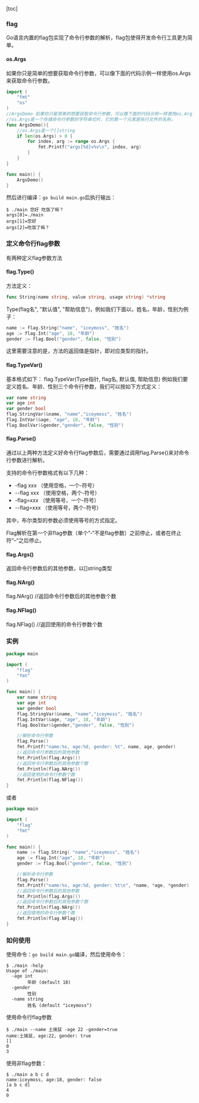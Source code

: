 [toc]

### flag

Go语言内置的flag包实现了命令行参数的解析，flag包使得开发命令行工具更为简单。

#### os.Args

如果你只是简单的想要获取命令行参数，可以像下面的代码示例一样使用os.Args来获取命令行参数。

```go
import (
	"fmt"
	"os"
)
//ArgsDemo 如果你只是简单的想要获取命令行参数，可以像下面的代码示例一样使用os.Args来获取命令行参数。
//os.Args是一个存储命令行参数的字符串切片，它的第一个元素是执行文件的名称。
func ArgsDemo(){
	//os.Args是一个[]string
	if len(os.Args) > 0 {
		for index, arg := range os.Args {
			fmt.Printf("args[%d]=%v\n", index, arg)
		}
	}
}

func main() {
	ArgsDemo()
}
```

然后进行编译：```go build main.go```后执行输出：

```
$ ./main 您好 吃饭了嘛？
args[0]=./main
args[1]=您好
args[2]=吃饭了嘛？
```



### 定义命令行flag参数

有两种定义flag参数方法

####  flag.Type()

方法定义：

```go
func String(name string, value string, usage string) *string
```

Type(flag名", "默认值", "帮助信息")，例如我们下面以，姓名，年龄，性别为例子：

```go
name := flag.String("name", "iceymoss", "姓名")
age := flag.Int("age", 18, "年龄")
gender := flag.Bool("gender", false, "性别")
```

这里需要注意的是，方法的返回值是指针，即对应类型的指针。



####  flag.TypeVar()

基本格式如下： flag.TypeVar(Type指针, flag名, 默认值, 帮助信息) 例如我们要定义姓名、年龄、性别三个命令行参数，我们可以按如下方式定义：

```go
var name string
var age int
var gender bool
flag.StringVar(&name, "name","iceymoss", "姓名")
flag.IntVar(&age, "age", 18, "年龄")
flag.BoolVar(&gender,"gender", false, "性别")
```



#### flag.Parse()

通过以上两种方法定义好命令行flag参数后，需要通过调用flag.Parse()来对命令行参数进行解析。

支持的命令行参数格式有以下几种：

- -flag xxx （使用空格，一个-符号）
- --flag xxx （使用空格，两个-符号）
- -flag=xxx （使用等号，一个-符号）
- --flag=xxx （使用等号，两个-符号）

其中，布尔类型的参数必须使用等号的方式指定。

Flag解析在第一个非flag参数（单个”-“不是flag参数）之前停止，或者在终止符”–“之后停止。



#### flag.Args()

返回命令行参数后的其他参数，以[]string类型



#### flag.NArg() 

flag.NArg() //返回命令行参数后的其他参数个数



#### flag.NFlag()

flag.NFlag() //返回使用的命令行参数个数



### 实例

```go
package main

import (
	"flag"
	"fmt"
)

func main() {
	var name string
	var age int
	var gender bool
	flag.StringVar(&name, "name","iceymoss", "姓名")
	flag.IntVar(&age, "age", 18, "年龄")
	flag.BoolVar(&gender,"gender", false, "性别")

	//解析命令行参数
	flag.Parse()
	fmt.Printf("name:%s, age:%d, gender: %t", name, age, gender)
	//返回命令行参数后的其他参数
	fmt.Println(flag.Args())
	//返回命令行参数后的其他参数个数
	fmt.Println(flag.NArg())
	//返回使用的命令行参数个数
	fmt.Println(flag.NFlag())
}
```

或者

```go
package main

import (
	"flag"
	"fmt"
)

func main() {
	name := flag.String( "name","iceymoss", "姓名")
	age := flag.Int("age", 18, "年龄")
	gender := flag.Bool("gender", false, "性别")

	//解析命令行参数
	flag.Parse()
	fmt.Printf("name:%s, age:%d, gender: %t\n", *name, *age, *gender)
	//返回命令行参数后的其他参数
	fmt.Println(flag.Args())
	//返回命令行参数后的其他参数个数
	fmt.Println(flag.NArg())
	//返回使用的命令行参数个数
	fmt.Println(flag.NFlag())
}
```



### 如何使用

使用命令：```go build main.go```编译，然后使用命令：

```
$ ./main -help
Usage of ./main:
  -age int
        年龄 (default 18)
  -gender
        性别
  -name string
        姓名 (default "iceymoss")

```

使用命令行flag参数

```
$ ./main --name 土拨鼠 -age 22 -gender=true 
name:土拨鼠, age:22, gender: true
[]
0
3
```

使用非flag参数：

```
$ ./main a b c d
name:iceymoss, age:18, gender: false
[a b c d]
4
0
```